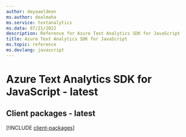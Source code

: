 ```yaml
---
author: deyaaeldeen
ms.author: dealmaha
ms.service: textanalytics
ms.data: 07/21/2022
description: Reference for Azure Text Analytics SDK for JavaScript
title: Azure Text Analytics SDK for JavaScript
ms.topic: reference
ms.devlang: javascript
---
```

# Azure Text Analytics SDK for JavaScript - latest

## Client packages - latest
[!INCLUDE [client-packages](text-analytics-client-index.md)]